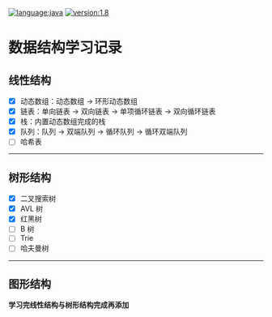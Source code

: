 [![language:java](https://img.shields.io/badge/language-java-yellow.svg)](https://en.wikipedia.org/wiki/Java_(programming_language)) [![version:1.8](https://img.shields.io/badge/version-1.8-yellow.svg)](https://en.wikipedia.org/wiki/Java_version_history#Java_SE_8)
# 数据结构学习记录 

## 线性结构

- [x] 动态数组：动态数组 -> 环形动态数组
- [x] 链表：单向链表 -> 双向链表 -> 单项循环链表 -> 双向循环链表
- [x] 栈：内置动态数组完成的栈
- [x] 队列：队列 -> 双端队列 -> 循环队列 -> 循环双端队列
- [ ] 哈希表

***

## 树形结构

- [x] 二叉搜索树
- [x] AVL 树
- [x] 红黑树
- [ ] B 树
- [ ] Trie
- [ ] 哈夫曼树

***

## 图形结构

**学习完线性结构与树形结构完成再添加**

